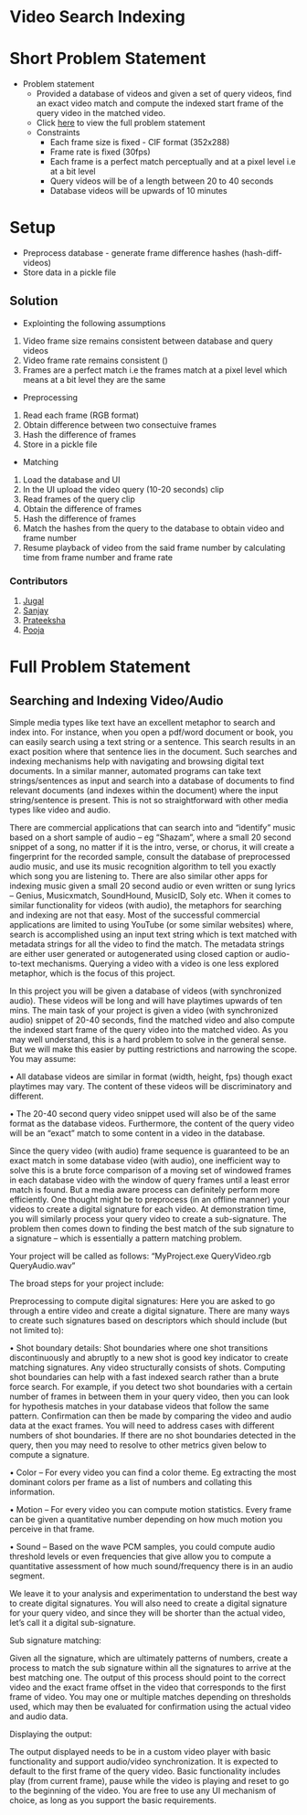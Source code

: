 # Video Search Indexing

# Short Problem Statement 

- Problem statement 
  - Provided a database of videos and given a set of query videos, find an exact video match and compute the indexed start frame of the query video in the matched video.
  - Click [here](#full-problem-statement) to view the full problem statement
  - Constraints
    - Each frame size is fixed - CIF format (352x288)
    - Frame rate is fixed (30fps)
    - Each frame is a perfect match perceptually and at a pixel level i.e at a bit level
    - Query videos will be of a length between 20 to 40 seconds
    - Database videos will be upwards of 10 minutes

# Setup

- Preprocess database - generate frame difference hashes (hash-diff-videos)
- Store data in a pickle file

## Solution

- Explointing the following assumptions

1. Video frame size remains consistent between database and query videos
2. Video frame rate remains consistent ()
3. Frames are a perfect match i.e the frames match at a pixel level which means at a bit level they are the same

- Preprocessing

1. Read each frame (RGB format)
2. Obtain difference between two consectuive frames
3. Hash the difference of frames
4. Store in a pickle file

- Matching

1. Load the database and UI
2. In the UI upload the video query (10-20 seconds) clip
3. Read frames of the query clip
4. Obtain the difference of frames
5. Hash the difference of frames
6. Match the hashes from the query to the database to obtain video and frame number
7. Resume playback of video from the said frame number by calculating time from frame number and frame rate

### Contributors

1. [Jugal](https://github.com/jugal13)
2. [Sanjay](https://github.com/SanjayRaghavendra)
3. [Prateeksha](https://github.com/pratheeksha22)
4. [Pooja](https://github.com/Poojaas-33)

# Full Problem Statement

## Searching and Indexing Video/Audio

Simple media types like text have an excellent metaphor to search and index into. For instance, when you open a pdf/word document or book, you can easily search using a text string or a sentence. This search results in an exact position where that sentence lies in the document. Such searches and indexing mechanisms help with navigating and browsing digital text documents. In a similar manner, automated programs can take text strings/sentences as input and search into a database of documents to find relevant documents (and indexes within the document) where the input string/sentence is present. This is not so straightforward with other media types like video and audio.

There are commercial applications that can search into and “identify” music based on a short sample of audio – eg “Shazam”, where a small 20 second snippet of a song, no matter if it is the intro, verse, or chorus, it will create a fingerprint for the recorded sample, consult the database of preprocessed audio music, and use its music recognition algorithm to tell you exactly which song you are listening to. There are also similar other apps for indexing music given a small 20 second audio or even written or sung lyrics – Genius, Musicxmatch, SoundHound, MusicID, Soly etc. When it comes to similar functionality for videos (with audio), the metaphors for searching and indexing are not that easy. Most of the successful commercial applications are limited to using YouTube (or some similar websites) where, search is accomplished using an input text string which is text matched with metadata strings for all the video to find the match. The metadata strings are either user generated or autogenerated using closed caption or audio-to-text mechanisms. Querying a video with a video is one less explored metaphor, which is the focus of this project.

In this project you will be given a database of videos (with synchronized audio). These videos will be long and will have playtimes upwards of ten mins. The main task of your project is given a video (with synchronized audio) snippet of 20-40 seconds, find the matched video and also compute the indexed start frame of the query video into the matched video. As you may well understand, this is a hard problem to solve in the general sense. But we will make this easier by putting restrictions and narrowing the scope. You may assume:

• All database videos are similar in format (width, height, fps) though exact playtimes may vary. The content of these videos will be discriminatory and different.

• The 20-40 second query video snippet used will also be of the same format as the database videos. Furthermore, the content of the query video will be an “exact” match to some content in a video in the database.

Since the query video (with audio) frame sequence is guaranteed to be an exact match in some database video (with audio), one inefficient way to solve this is a brute force comparison of a moving set of windowed frames in each database video with the window of query frames until a least error match is found. But a media aware process can definitely perform more efficiently. One thought might be to preprocess (in an offline manner) your videos to create a digital signature for each video. At demonstration time, you will similarly process your query video to create a sub-signature. The problem then comes down to finding the best match of the sub signature to a signature – which is essentially a pattern matching problem.

Your project will be called as follows: “MyProject.exe QueryVideo.rgb QueryAudio.wav”

The broad steps for your project include:

Preprocessing to compute digital signatures:
Here you are asked to go through a entire video and create a digital signature. There are many ways to create such signatures based on descriptors which should include (but not limited to):

• Shot boundary details: Shot boundaries where one shot transitions discontinuously and abruptly to a new shot is good key indicator to create matching signatures. Any video structurally consists of shots. Computing shot boundaries can help with a fast indexed search rather than a brute force search. For example, if you detect two shot boundaries with a certain number of frames in between them in your query video, then you can look for hypothesis matches in your database videos that follow the same pattern.
Confirmation can then be made by comparing the video and audio data at the exact frames. You will need to address cases with different numbers of shot boundaries. If there are no shot boundaries detected in the query, then you may need to resolve to other metrics given below to compute a signature.

• Color – For every video you can find a color theme. Eg extracting the most dominant colors per frame as a list of numbers and collating this information.

• Motion – For every video you can compute motion statistics. Every frame can be given a quantitative number depending on how much motion you perceive in that frame.

• Sound – Based on the wave PCM samples, you could compute audio threshold levels or even frequencies that give allow you to compute a quantitative assessment of how much sound/frequency there is in an audio segment.

We leave it to your analysis and experimentation to understand the best way to create digital signatures. You will also need to create a digital signature for your query video, and since they will be shorter than the actual video, let’s call it a digital sub-signature.

Sub signature matching:

Given all the signature, which are ultimately patterns of numbers, create a process to match the sub signature within all the signatures to arrive at the best matching one. The output of this process should point to the correct video and the exact frame offset in the video that corresponds to the first frame of video. You may one or multiple matches depending on thresholds used, which may then be evaluated for confirmation using the actual video and audio data.

Displaying the output:

The output displayed needs to be in a custom video player with basic functionality and support audio/video synchronization. It is expected to default to the first frame of the query video. Basic functionality includes play (from current frame), pause while the video is playing and reset to go to the beginning of the video. You are free to use any UI mechanism of choice, as long as you support the basic requirements.

